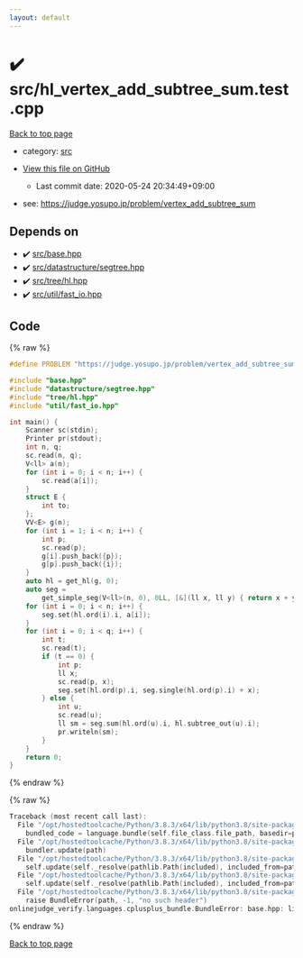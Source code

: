 ```yaml
---
layout: default
---
```


<!-- mathjax config similar to math.stackexchange -->
<script type="text/javascript" async
  src="https://cdnjs.cloudflare.com/ajax/libs/mathjax/2.7.5/MathJax.js?config=TeX-MML-AM_CHTML">
</script>
<script type="text/x-mathjax-config">
  MathJax.Hub.Config({
    TeX: { equationNumbers: { autoNumber: "AMS" }},
    tex2jax: {
      inlineMath: [ ['$','$'] ],
      processEscapes: true
    },
    "HTML-CSS": { matchFontHeight: false },
    displayAlign: "left",
    displayIndent: "2em"
  });
</script>

<script type="text/javascript" src="https://cdnjs.cloudflare.com/ajax/libs/jquery/3.4.1/jquery.min.js"></script>
<script src="https://cdn.jsdelivr.net/npm/jquery-balloon-js@1.1.2/jquery.balloon.min.js" integrity="sha256-ZEYs9VrgAeNuPvs15E39OsyOJaIkXEEt10fzxJ20+2I=" crossorigin="anonymous"></script>
<script type="text/javascript" src="../../assets/js/copy-button.js"></script>
<link rel="stylesheet" href="../../assets/css/copy-button.css" />


# :heavy_check_mark: src/hl_vertex_add_subtree_sum.test.cpp

<a href="../../index.html">Back to top page</a>

* category: <a href="../../index.html#25d902c24283ab8cfbac54dfa101ad31">src</a>
* <a href="{{ site.github.repository_url }}/blob/master/src/hl_vertex_add_subtree_sum.test.cpp">View this file on GitHub</a>
    - Last commit date: 2020-05-24 20:34:49+09:00


* see: <a href="https://judge.yosupo.jp/problem/vertex_add_subtree_sum">https://judge.yosupo.jp/problem/vertex_add_subtree_sum</a>


## Depends on

* :heavy_check_mark: <a href="../../library/src/base.hpp.html">src/base.hpp</a>
* :heavy_check_mark: <a href="../../library/src/datastructure/segtree.hpp.html">src/datastructure/segtree.hpp</a>
* :heavy_check_mark: <a href="../../library/src/tree/hl.hpp.html">src/tree/hl.hpp</a>
* :heavy_check_mark: <a href="../../library/src/util/fast_io.hpp.html">src/util/fast_io.hpp</a>


## Code

<a id="unbundled"></a>
{% raw %}
```cpp
#define PROBLEM "https://judge.yosupo.jp/problem/vertex_add_subtree_sum"

#include "base.hpp"
#include "datastructure/segtree.hpp"
#include "tree/hl.hpp"
#include "util/fast_io.hpp"

int main() {
    Scanner sc(stdin);
    Printer pr(stdout);
    int n, q;
    sc.read(n, q);
    V<ll> a(n);
    for (int i = 0; i < n; i++) {
        sc.read(a[i]);
    }
    struct E {
        int to;
    };
    VV<E> g(n);
    for (int i = 1; i < n; i++) {
        int p;
        sc.read(p);
        g[i].push_back({p});
        g[p].push_back({i});
    }
    auto hl = get_hl(g, 0);
    auto seg =
        get_simple_seg(V<ll>(n, 0), 0LL, [&](ll x, ll y) { return x + y; });
    for (int i = 0; i < n; i++) {
        seg.set(hl.ord(i).i, a[i]);
    }
    for (int i = 0; i < q; i++) {
        int t;
        sc.read(t);
        if (t == 0) {
            int p;
            ll x;
            sc.read(p, x);
            seg.set(hl.ord(p).i, seg.single(hl.ord(p).i) + x);
        } else {
            int u;
            sc.read(u);
            ll sm = seg.sum(hl.ord(u).i, hl.subtree_out(u).i);
            pr.writeln(sm);
        }
    }
    return 0;
}

```
{% endraw %}

<a id="bundled"></a>
{% raw %}
```cpp
Traceback (most recent call last):
  File "/opt/hostedtoolcache/Python/3.8.3/x64/lib/python3.8/site-packages/onlinejudge_verify/docs.py", line 349, in write_contents
    bundled_code = language.bundle(self.file_class.file_path, basedir=pathlib.Path.cwd())
  File "/opt/hostedtoolcache/Python/3.8.3/x64/lib/python3.8/site-packages/onlinejudge_verify/languages/cplusplus.py", line 172, in bundle
    bundler.update(path)
  File "/opt/hostedtoolcache/Python/3.8.3/x64/lib/python3.8/site-packages/onlinejudge_verify/languages/cplusplus_bundle.py", line 282, in update
    self.update(self._resolve(pathlib.Path(included), included_from=path))
  File "/opt/hostedtoolcache/Python/3.8.3/x64/lib/python3.8/site-packages/onlinejudge_verify/languages/cplusplus_bundle.py", line 282, in update
    self.update(self._resolve(pathlib.Path(included), included_from=path))
  File "/opt/hostedtoolcache/Python/3.8.3/x64/lib/python3.8/site-packages/onlinejudge_verify/languages/cplusplus_bundle.py", line 162, in _resolve
    raise BundleError(path, -1, "no such header")
onlinejudge_verify.languages.cplusplus_bundle.BundleError: base.hpp: line -1: no such header

```
{% endraw %}

<a href="../../index.html">Back to top page</a>

